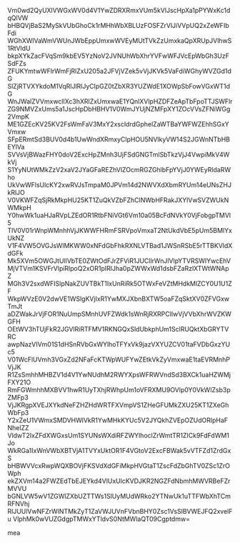 Vm0wd2QyUXlVWGxWV0d4V1YwZDRXRmxVUm5kVlJscHpXa1pPYWxKc1dqQlVW
bHBQVjBaS2MySkVUbGhoCk1rMHhWbXBLUzFOSFZrVlJiVVpUQ2xZeWFIbFdi
WGhXWlVaWmVWUnJWbEppUmxwWVEyMUtTVkZzUmxkaQpXRUpJVlhwS1RtVldU
bkpXYkZacFVqSm9kbEV5YzNoV2JVNUhWbXhrYVFwWFJVcEpWbGh3UzFSdFZs
ZFUKYmtwWFlrWmFjRlZxU205a2JFVjVZek5vVjJKVk5VaFdiWGhyWVZGd1dG
SlZjRTVXYkdoM1VqRlJlRlJyClpGZ0tZbXR3YUZWdE1XOWpSbFowVGxWT1dG
WnJWalZVVmxwcllXc3hXRlZxUmxwaE1YQnlXVlpHZDFZeApTbFpoTTJSWFlr
ZG9NMVZxUms5a1JscHpDbHBHV1V0WmJYUjNZMFpXY1ZOcVVsZFNiWGg2VmpK
ME1GZEcKV25KV2FsWmFaV3MxY2xscldrdGphelZaWTBaYWFWZEhhSGxYVmxw
SFpERmtSd3BUV0d4b1UwWndXRmxyClpHOU5NVlkyVW14S2JGWnNTbHBEYlVa
SVVsVjBWazFHY0doV2ExcHpZMnh3UjFSdGNGTmlSbTkzVjJ4VwpiMkV4WkVj
S1YyNUtWMkZzV2xaV2JYaGFaREZhVlZOcmRGZGhlbFpYVjJ0YWEyRldaRWho
UkVwWFlsUlcKY2xwRVJsTmpaM0JPVm14d2NWVXdXbmRYUm14eUNsZHJkRlJO
V0VKWFZqSjRkMkpHU25KT1ZuQkVZbFZhClNWbHFRakJXYlVwSVZWUkNWMkpH
Y0hwWk1uaHJaRVpLZEdOR1RtbFNiVGt6Vm10a05BcFdNVkY0VjFobgpTMVl5
TlV0V01rWnpWMnhhVjJKWWFHRmFSRVpoVmxaT2NtUkdVbE5pUm5BMlYxUkNZ
V1F4VW5OVGJsWlMKWW0xNFdGbFhkRXNLVTBad1JWSnRSbE5rTTBKVldXdGFk
Mk5XVm5OWGJtUllVbTE0ZWtOdFJrZFViR1JUCllrWnJlVlpYTVRSWlYwcEhV
MjVTVm1KSVFrVlpiRlpoQ2xOR1pIRlJha0pZWWxWd1dsbFZaRzlXTWtWNApZ
MGh3V2sxdWFISlpNakZUVTBkT1IxUnRiRk5OTWxFeVZtMHdkMlZCY0U1U1ZF
WkpWVzE0V2dwVE1WSlgKVjIxR1YwMXJXbnBXTW5oaFZqSktXV0ZFVGxwTmJt
aDZWakJrVjFOR1NuUmpSMnhUVFZWdk1sWnRjRXRPClIwVjVVbXhrWVZKWGFH
OEtWV3hTUjFkR2JGVlRiRTFMV1RKNGQxSldUbkphUm1SclRUQktXbGRYTVRC
awpNazVIVm01S1dHSnRVbGxWYlhoTFYxVk9jazVXYUZCV01taFVDbGxzYUc5
V01WcFlUVmh3VGxZd2NFaFcKTWpWUFYwZEtkVkZyVmxwaE1taEVRMnhPVjJK
R1ZsSmhhMHBZV1d4V1YwNUdhM2RWYXpsWFRWVndSd3BXCk1uaHZWMjFXY21O
RmFGWmhhMXBVV1hwR1UyTXhjRWhpUm1oVFRXMU9OVlp0Y0VkWlZsb3pZMFp3
VjJKRgpXVEJXYkdNeFZHZHdWRTFXVmpVS1ZHeGFUMkZXU25KT1ZXeGhWbFp3
Y2xZeU1VWmxSMDVHWlVkR1YwMHkKYUc5V2JYQkhZVEpOZUdORlpHaFNhelZZ
VldwT2IxZFdXWGxsUm1SYUNsWXdiRFZWYlhoclZrWmtTR1ZICk9FdFdWM1Jo
WkRGa1IxWnVWbXBTVjA1TVYxUktOR1F4VGtoV2ExcFBWak5vVTFZd1ZrdGxS
bHBWVVcxRwpWQXBOVjFKSVdXdGFiMkpHVGtaT1ZscFdZbGhTV0ZSc1ZrOWph
ekZXVm14a2FWZEdTbEJEYkd4VlUxUlcKVDJKR2NGZFdNbmhMWVRBeFZrMVVU
bGNLVW5wV1ZGWlZXbUZTTWs1SlUyMUdWRko2YTNwUk1uTTFWbXhTCmRFNVhj
RlJUUlVwNFZrWlNTMkZyT1ZaVWJUVnFVbnBHY0Zsc1VsSlBVWEJFQ2xvelFu
VlphMk0wVUZGdgpTMWxYTldvS0NtMWlaQT09Cgptdmw=

mea